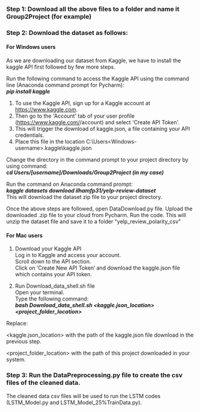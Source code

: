 ### Step 1: Download all the above files to a folder and name it Group2Project (for example)

### Step 2: Download the dataset as follows:
#### For Windows users
As we are downloading our dataset from Kaggle, we have to install the kaggle API first followed by few more steps.

Run the following command to access the Kaggle API using the command line (Anaconda command prompt for Pycharm):    
***pip install kaggle***

1. To use the Kaggle API, sign up for a Kaggle account at https://www.kaggle.com. 
2. Then go to the 'Account' tab of your user profile (https://www.kaggle.com/<username>/account) and select 'Create API Token'. 
3. This will trigger the download of kaggle.json, a file containing your API credentials. 
4. Place this file in the location C:\Users\<Windows-username>\.kaggle\kaggle.json

Change the directory in the command prompt to your project directory by using command:    
***cd Users/[username]/Downloads/Group2Project (in my case)***

Run the command on Anaconda command prompt:    
***kaggle datasets download ilhamfp31/yelp-review-dataset***    
This will download the dataset zip file to your project directory.

Once the above steps are followed, open DataDownload.py file. Upload the downloaded .zip file to your cloud from Pycharm. Run the code. This will unzip the dataset file and save it to a folder "yelp_review_polarity_csv"

#### For Mac users
1. Download your Kaggle API   
  Log in to Kaggle and access your account.   
  Scroll down to the API section.     
  Click on ‘Create New API Token’ and download the kaggle.json file which contains your API token.

2. Run Download_data_shell.sh file    
  Open your terminal.   
  Type the following command:   
  ***bash Download_data_shell.sh <kaggle.json_location> <project_folder_location>***

Replace:

<kaggle.json_location> with the path of the kaggle.json file download in the previous step.

<project_folder_location> with the path of this project downloaded in your system.
 
### Step 3: Run the DataPreprocessing.py file to create the csv files of the cleaned data.    
  The cleaned data csv files will be used to run the LSTM codes (LSTM_Model.py and LSTM_Model_25%TrainData.py).
